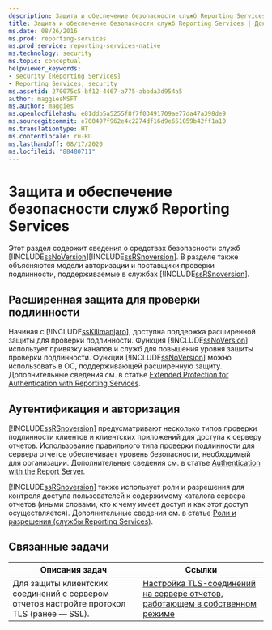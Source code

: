 ```yaml
---
description: Защита и обеспечение безопасности служб Reporting Services
title: Защита и обеспечение безопасности служб Reporting Services | Документы Майкрософт
ms.date: 08/26/2016
ms.prod: reporting-services
ms.prod_service: reporting-services-native
ms.technology: security
ms.topic: conceptual
helpviewer_keywords:
- security [Reporting Services]
- Reporting Services, security
ms.assetid: 270075c5-bf12-4467-a775-abbda3d954a5
author: maggiesMSFT
ms.author: maggies
ms.openlocfilehash: e81ddb5a5255f8f7f03491709ae77da47a398de9
ms.sourcegitcommit: e700497f962e4c2274df16d9e651059b42ff1a10
ms.translationtype: HT
ms.contentlocale: ru-RU
ms.lasthandoff: 08/17/2020
ms.locfileid: "88480711"
---
```

# <a name="reporting-services-security-and-protection"></a>Защита и обеспечение безопасности служб Reporting Services
  Этот раздел содержит сведения о средствах безопасности служб [!INCLUDE[ssNoVersion](../../includes/ssnoversion-md.md)][!INCLUDE[ssRSnoversion](../../includes/ssrsnoversion-md.md)]. В разделе также объясняются модели авторизации и поставщики проверки подлинности, поддерживаемые в службах [!INCLUDE[ssRSnoversion](../../includes/ssrsnoversion-md.md)].  
  
## <a name="extended-protection-for-authentication"></a>Расширенная защита для проверки подлинности  
 Начиная с [!INCLUDE[ssKilimanjaro](../../includes/sskilimanjaro-md.md)], доступна поддержка расширенной защиты для проверки подлинности. Функция [!INCLUDE[ssNoVersion](../../includes/ssnoversion-md.md)] использует привязку каналов и служб для повышения уровня защиты проверки подлинности. Функции [!INCLUDE[ssNoVersion](../../includes/ssnoversion-md.md)] можно использовать в ОС, поддерживающей расширенную защиту. Дополнительные сведения см. в статье [Extended Protection for Authentication with Reporting Services](../../reporting-services/security/extended-protection-for-authentication-with-reporting-services.md).  
  
## <a name="authentication-and-authorization"></a>Аутентификация и авторизация  
 [!INCLUDE[ssRSnoversion](../../includes/ssrsnoversion-md.md)] предусматривают несколько типов проверки подлинности клиентов и клиентских приложений для доступа к серверу отчетов. Использование правильного типа проверки подлинности для сервера отчетов обеспечивает уровень безопасности, необходимый для организации. Дополнительные сведения см. в статье [Authentication with the Report Server](../../reporting-services/security/authentication-with-the-report-server.md).  
  
 [!INCLUDE[ssRSnoversion](../../includes/ssrsnoversion-md.md)] также использует роли и разрешения для контроля доступа пользователей к содержимому каталога сервера отчетов (иными словами, кто к чему имеет доступ и как этот доступ осуществляется). Дополнительные сведения см. в статье [Роли и разрешения (службы Reporting Services)](../../reporting-services/security/roles-and-permissions-reporting-services.md).  
  
## <a name="related-tasks"></a>Связанные задачи  
  
|Описания задач|Ссылки|  
|-----------------------|-----------|  
|Для защиты клиентских соединений с сервером отчетов настройте протокол TLS (ранее — SSL).|[Настройка TLS-соединений на сервере отчетов, работающем в собственном режиме](../../reporting-services/security/configure-ssl-connections-on-a-native-mode-report-server.md)|  
  
  
